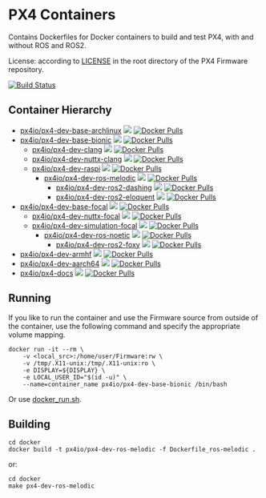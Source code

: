 # PX4 Containers

Contains Dockerfiles for Docker containers to build and test PX4, with and without ROS and ROS2.

License: according to [LICENSE](https://github.com/PX4/Firmware/blob/master/LICENSE) in the root directory of the PX4 Firmware repository.

[![Build Status](https://github.com/PX4/containers/workflows/Build%20Docker%20images/badge.svg)](https://github.com/PX4/containers/actions)


## Container Hierarchy

- [px4io/px4-dev-base-archlinux](https://hub.docker.com/r/px4io/px4-dev-base-archlinux) [![](https://images.microbadger.com/badges/image/px4io/px4-dev-base-archlinux.svg)](http://microbadger.com/images/px4io/px4-dev-base-archlinux) [![Docker Pulls](https://img.shields.io/docker/pulls/px4io/px4-dev-base-archlinux.svg)](https://hub.docker.com/r/px4io/px4-dev-base-archlinux)
- [px4io/px4-dev-base-bionic](https://hub.docker.com/r/px4io/px4-dev-base-bionic) [![](https://images.microbadger.com/badges/image/px4io/px4-dev-base-bionic.svg)](http://microbadger.com/images/px4io/px4-dev-base-bionic) [![Docker Pulls](https://img.shields.io/docker/pulls/px4io/px4-dev-base-bionic.svg)](https://hub.docker.com/r/px4io/px4-dev-base-bionic)
    - [px4io/px4-dev-clang](https://hub.docker.com/r/px4io/px4-dev-clang) [![](https://images.microbadger.com/badges/image/px4io/px4-dev-clang.svg)](http://microbadger.com/images/px4io/px4-dev-clang) [![Docker Pulls](https://img.shields.io/docker/pulls/px4io/px4-dev-clang.svg)](https://hub.docker.com/r/px4io/px4-dev-clang)
    - [px4io/px4-dev-nuttx-clang](https://hub.docker.com/r/px4io/px4-dev-nuttx-clang) [![](https://images.microbadger.com/badges/image/px4io/px4-dev-nuttx-clang.svg)](http://microbadger.com/images/px4io/px4-dev-nuttx-clang) [![Docker Pulls](https://img.shields.io/docker/pulls/px4io/px4-dev-nuttx-clang.svg)](https://hub.docker.com/r/px4io/px4-dev-nuttx-clang)
    - [px4io/px4-dev-raspi](https://hub.docker.com/r/px4io/px4-dev-raspi) [![](https://images.microbadger.com/badges/image/px4io/px4-dev-raspi.svg)](http://microbadger.com/images/px4io/px4-dev-raspi) [![Docker Pulls](https://img.shields.io/docker/pulls/px4io/px4-dev-raspi.svg)](https://hub.docker.com/r/px4io/px4-dev-raspi)
        - [px4io/px4-dev-ros-melodic](https://hub.docker.com/r/px4io/px4-dev-ros-melodic) [![](https://images.microbadger.com/badges/image/px4io/px4-dev-ros-melodic.svg)](http://microbadger.com/images/px4io/px4-dev-ros-melodic) [![Docker Pulls](https://img.shields.io/docker/pulls/px4io/px4-dev-ros-melodic.svg)](https://hub.docker.com/r/px4io/px4-dev-ros-melodic)
            - [px4io/px4-dev-ros2-dashing](https://hub.docker.com/r/px4io/px4-dev-ros2-dashing) [![](https://images.microbadger.com/badges/image/px4io/px4-dev-ros2-dashing.svg)](http://microbadger.com/images/px4io/px4-dev-ros2-dashing) [![Docker Pulls](https://img.shields.io/docker/pulls/px4io/px4-dev-ros2-dashing.svg)](https://hub.docker.com/r/px4io/px4-dev-ros2-dashing)
            - [px4io/px4-dev-ros2-eloquent](https://hub.docker.com/r/px4io/px4-dev-ros2-eloquent) [![](https://images.microbadger.com/badges/image/px4io/px4-dev-ros2-eloquent.svg)](http://microbadger.com/images/px4io/px4-dev-ros2-eloquent) [![Docker Pulls](https://img.shields.io/docker/pulls/px4io/px4-dev-ros2-eloquent.svg)](https://hub.docker.com/r/px4io/px4-dev-ros2-eloquent)
- [px4io/px4-dev-base-focal](https://hub.docker.com/r/px4io/px4-dev-base-focal) [![](https://images.microbadger.com/badges/image/px4io/px4-dev-base-focal.svg)](http://microbadger.com/images/px4io/px4-dev-base-focal) [![Docker Pulls](https://img.shields.io/docker/pulls/px4io/px4-dev-base-focal.svg)](https://hub.docker.com/r/px4io/px4-dev-base-focal)
    - [px4io/px4-dev-nuttx-focal](https://hub.docker.com/r/px4io/px4-dev-nuttx-focal) [![](https://images.microbadger.com/badges/image/px4io/px4-dev-nuttx-focal.svg)](http://microbadger.com/images/px4io/px4-dev-nuttx-focal) [![Docker Pulls](https://img.shields.io/docker/pulls/px4io/px4-dev-nuttx-focal.svg)](https://hub.docker.com/r/px4io/px4-dev-nuttx-focal)
    - [px4io/px4-dev-simulation-focal](https://hub.docker.com/r/px4io/px4-dev-simulation-focal) [![](https://images.microbadger.com/badges/image/px4io/px4-dev-simulation-focal.svg)](http://microbadger.com/images/px4io/px4-dev-simulation-focal) [![Docker Pulls](https://img.shields.io/docker/pulls/px4io/px4-dev-simulation-focal.svg)](https://hub.docker.com/r/px4io/px4-dev-simulation-focal)
        - [px4io/px4-dev-ros-noetic](https://hub.docker.com/r/px4io/px4-dev-ros-noetic) [![](https://images.microbadger.com/badges/image/px4io/px4-dev-ros-noetic.svg)](http://microbadger.com/images/px4io/px4-dev-ros-noetic) [![Docker Pulls](https://img.shields.io/docker/pulls/px4io/px4-dev-ros-noetic.svg)](https://hub.docker.com/r/px4io/px4-dev-ros-noetic)
            - [px4io/px4-dev-ros2-foxy](https://hub.docker.com/r/px4io/px4-dev-ros2-foxy) [![](https://images.microbadger.com/badges/image/px4io/px4-dev-ros2-foxy.svg)](http://microbadger.com/images/px4io/px4-dev-ros2-foxy) [![Docker Pulls](https://img.shields.io/docker/pulls/px4io/px4-dev-ros2-foxy.svg)](https://hub.docker.com/r/px4io/px4-dev-ros2-foxy)
- [px4io/px4-dev-armhf](https://hub.docker.com/r/px4io/px4-dev-armhf) [![](https://images.microbadger.com/badges/image/px4io/px4-dev-armhf.svg)](http://microbadger.com/images/px4io/px4-dev-armhf) [![Docker Pulls](https://img.shields.io/docker/pulls/px4io/px4-dev-armhf.svg)](https://hub.docker.com/r/px4io/px4-dev-armhf)
- [px4io/px4-dev-aarch64](https://hub.docker.com/r/px4io/px4-dev-aarch64) [![](https://images.microbadger.com/badges/image/px4io/px4-dev-aarch64.svg)](http://microbadger.com/images/px4io/px4-dev-aarch64) [![Docker Pulls](https://img.shields.io/docker/pulls/px4io/px4-dev-aarch64.svg)](https://hub.docker.com/r/px4io/px4-dev-aarch64)
- [px4io/px4-docs](https://hub.docker.com/r/px4io/px4-docs) [![](https://images.microbadger.com/badges/image/px4io/px4-docs.svg)](http://microbadger.com/images/px4io/px4-docs) [![Docker Pulls](https://img.shields.io/docker/pulls/px4io/px4-docs.svg)](https://hub.docker.com/r/px4io/px4-docs)


## Running

If you like to run the container and use the Firmware source from outside of the container, use the following command and specify the appropriate volume mapping.

```
docker run -it --rm \
    -v <local_src>:/home/user/Firmware:rw \
    -v /tmp/.X11-unix:/tmp/.X11-unix:ro \
    -e DISPLAY=${DISPLAY} \
    -e LOCAL_USER_ID="$(id -u)" \
    --name=container_name px4io/px4-dev-base-bionic /bin/bash
```

Or use [docker_run.sh](https://github.com/PX4/Firmware/blob/master/Tools/docker_run.sh).

## Building

```
cd docker
docker build -t px4io/px4-dev-ros-melodic -f Dockerfile_ros-melodic .
```

or:

```
cd docker
make px4-dev-ros-melodic
```
